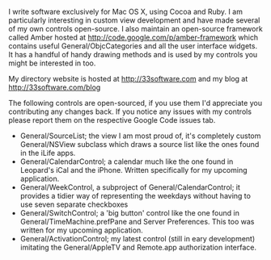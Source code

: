 

I write software exclusively for Mac OS X, using Cocoa and Ruby. I am particularly interesting in custom view development and have made several of my own controls open-source. I also maintain an open-source framework called Amber hosted at http://code.google.com/p/amber-framework which contains useful General/ObjcCategories and all the user interface widgets. It has a handful of handy drawing methods and is used by my controls you might be interested in too.

My directory website is hosted at http://33software.com and my blog at http://33software.com/blog

The following controls are open-sourced, if you use them I'd appreciate you contributing any changes back. If you notice any issues with my controls please report them on the respective Google Code issues tab.

* General/SourceList; the view I am most proud of, it's completely custom General/NSView subclass which draws a source list like the ones found in the iLife apps.
* General/CalendarControl; a calendar much like the one found in Leopard's iCal and the iPhone. Written specifically for my upcoming application.
* General/WeekControl, a subproject of General/CalendarControl; it provides a tidier way of representing the weekdays without having to use seven separate checkboxes
* General/SwitchControl; a 'big button' control like the one found in General/TimeMachine.prefPane and Server Preferences. This too was written for my upcoming application.
* General/ActivationControl; my latest control (still in eary development) imitating the General/AppleTV and Remote.app authorization interface.